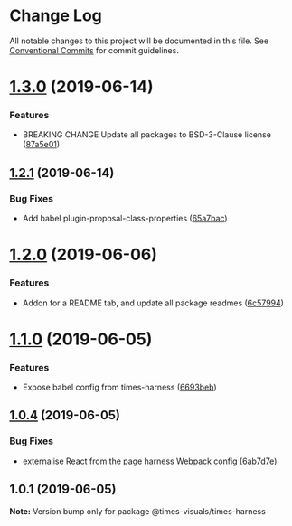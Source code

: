 # Change Log

All notable changes to this project will be documented in this file.
See [Conventional Commits](https://conventionalcommits.org) for commit guidelines.

# [1.3.0](https://github.com/times/times-visuals/compare/@times-visuals/times-harness@1.2.1...@times-visuals/times-harness@1.3.0) (2019-06-14)


### Features

* BREAKING CHANGE Update all packages to BSD-3-Clause license ([87a5e01](https://github.com/times/times-visuals/commit/87a5e01))





## [1.2.1](https://github.com/times/times-visuals/compare/@times-visuals/times-harness@1.2.0...@times-visuals/times-harness@1.2.1) (2019-06-14)


### Bug Fixes

* Add babel plugin-proposal-class-properties ([65a7bac](https://github.com/times/times-visuals/commit/65a7bac))





# [1.2.0](https://github.com/times/times-visuals/compare/@times-visuals/times-harness@1.1.0...@times-visuals/times-harness@1.2.0) (2019-06-06)


### Features

* Addon for a README tab, and update all package readmes ([6c57994](https://github.com/times/times-visuals/commit/6c57994))





# [1.1.0](https://github.com/times/times-visuals/compare/@times-visuals/times-harness@1.0.4...@times-visuals/times-harness@1.1.0) (2019-06-05)


### Features

* Expose babel config from times-harness ([6693beb](https://github.com/times/times-visuals/commit/6693beb))





## [1.0.4](https://github.com/times/times-visuals/compare/@times-visuals/times-harness@1.0.3...@times-visuals/times-harness@1.0.4) (2019-06-05)


### Bug Fixes

* externalise React from the page harness Webpack config ([6ab7d7e](https://github.com/times/times-visuals/commit/6ab7d7e))





## 1.0.1 (2019-06-05)

**Note:** Version bump only for package @times-visuals/times-harness
